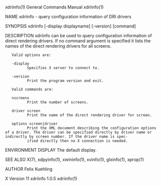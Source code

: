 xdriinfo(1)                                                                             General Commands Manual                                                                            xdriinfo(1)

NAME
       xdriinfo - query configuration information of DRI drivers

SYNOPSIS
       xdriinfo [-display displayname] [-version] [command]

DESCRIPTION
       xdriinfo can be used to query configuration information of direct rendering drivers. If no command argument is specified it lists the names of the direct rendering drivers for all screens.

       Valid options are:

       -display
              Specifies X server to connect to.

       -version
              Print the program version and exit.

       Valid commands are:

       nscreens
              Print the number of screens.

       driver screen
              Print the name of the direct rendering driver for screen.

       options screen|driver
              Print the XML document describing the configuration options of a driver. The driver can be specified directly by driver name or indirectly by screen number. If the driver name is spec‐
              ified directly then no X connection is needed.

ENVIRONMENT
       DISPLAY
              The default display.

SEE ALSO
       X(7), xdpyinfo(1), xwininfo(1), xvinfo(1), glxinfo(1), xprop(1)

AUTHOR
       Felix Kuehling

X Version 11                                                                                xdriinfo 1.0.5                                                                                 xdriinfo(1)
